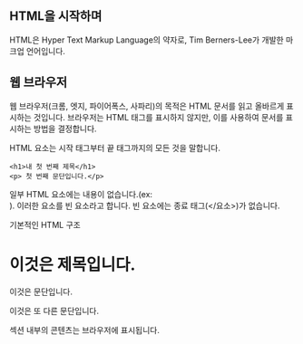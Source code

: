 ## HTML을 시작하며

HTML은 Hyper Text Markup Language의 약자로, Tim Berners-Lee가 개발한 마크업 언어입니다.


## 웹 브라우저

  웹 브라우저(크롬, 엣지, 파이어폭스, 사파리)의 목적은 HTML 문서를 읽고 올바르게 표시하는 것입니다.
  브라우저는 HTML 태그를 표시하지 않지만, 이를 사용하여 문서를 표시하는 방법을 결정합니다.

  HTML 요소는 시작 태그부터 끝 태그까지의 모든 것을 말합니다.

    <h1>내 첫 번째 제목</h1>
    <p> 첫 번째 문단입니다.</p>

  일부 HTML 요소에는 내용이 없습니다.(ex: <br>).
  이러한 요소를 빈 요소라고 합니다. 빈 요소에는 종료 태그(</요소>)가 없습니다.


기본적인 HTML 구조

  <html>
  <head>
  <title>페이지 제목</title>
  </head>
  <body>
  <h1>이것은 제목입니다.</h1>
  <p>이것은 문단입니다.</p>
  <p>이것은 또 다른 문단입니다.</p>
  </body>
  </html>

  <body> 섹션 내부의 콘텐츠는 브라우저에 표시됩니다.
  <title> 요소 내부의 콘텐츠는 브라우저의 타이틀 바 또는 페이지 탭에 표시됩니다.

  처음 배울 땐 전문적인 지식이 없으니 메모장이나 써줍시다.
  Mac 사용자라면 TextEdit 쓰시구요.
  그냥 해당하는 텍스트에디터 열고 아래 코드를 복붙한다음,

<!DOCTYPE html> /*HTML5에 대한 선언*/
<html>
<body>

<h1>My First Heading</h1>

<p>My first paragraph.</p>

</body>
</html>

  파일 > 다른 이름으로 저장을 선택하세요.
  파일 이름을 "index.html" 으로 지정 하고, 인코딩을 UTF-8 (HTML 파일에 가장 적합한 인코딩)로 선택합니다.
  확장자로는 htm, html 둘 다 됩니다.(둘 다 같음)

  아까 코드를 보면  <!DOCTYPE html> /*HTML5에 대한 선언*/ 라고 있는데 제가 주석을 달아놓은 그대로, 이 문서 파일은 HTML5를 쓰는 문서라는 뜻입니다.

  이게 제목입니다. (여기서 제목이라고 한게 웹페이지 위에 뜨는 제목이 아니라 내부에 뜨는 제목, 부제 등입니다.)

  <h1>가장 큰 제목</h1>
  <h2>두 번째로 큰 제목</h2>
  <h3>세 번째로 큰 제목</h3>

  h1 부터 h6까지 점점 작아집니다.


  HTML 문단입니다.

  <p>This is a paragraph.</p>
  <p>This is another paragraph.</p>

  <p> 태그는 문단 전환이기에 p 태그는 줄바꿈이 되지만, p 태그 안에서는 space나 단순 enter로 인한 줄바꿈은 html이 읽지 않습니다.
  아래 두개를 txt파일에 집어넣고 확장자를 html로 만들고 열어보면 이해 할 수 있습니다.
  HTML 표준에서는 소문자 태그를 요구하지 않지만, XHTML과 같은 더 엄격한 문서 유형에서는 소문자를 요구합니다.
  그렇기에 기본적으로 태그 쓸 땐 소문자 태그를 권장합니다. 아 참고로 w3school에서 공부할거면 대소문자 구분 안하면 틀린걸로 취급하니 유의하시기 바랍니다.


  <p>
  This paragraph
  contains a lot of lines
  in the source code,
  but the browser
  ignores it.
  </p>

  <p>
  This paragraph
  contains         a lot of spaces
  in the source         code,
  but the        browser
  ignores it.
  </p>
  
  CTRL + U를 누르면 HTML 코드를 볼 수 있습니다

HTML 링크

  <a href="https://www.w3schools.com">w3schools로 가는 하이퍼링크</a>
  하이퍼링크로써 안에 있는 텍스트를 누르면 하이퍼링크로 연결이 됩니다
  a href 옆에 title= 을 넣으면 해당 텍스트에 마우스 커서를 올리면 그 내용이 들어갑니다.
  속성 에서 URL을 지정하는 방법은 두 가지가 있습니다. 바로 절대 URL과 상대 URL 이죠.

  1. 절대 URL - 다른 웹사이트에 호스팅된 외부 이미지로의 링크. 예: src="https://www.w3schools.com/images/img_girl.jpg".
  2. 상대 URL - 웹사이트 내에 호스팅된 이미지에 대한 링크입니다. 여기서 URL에는 도메인 이름이 포함되지 않습니다. URL이 슬래시 없이 시작하면 현재 페이지에 상대적입니다. 예: src="img_girl.jpg". URL이 슬래시로 시작하면 도메인에 상대적입니다. 예: src="/images/img_girl.jpg".

  팁: 상대 URL을 사용하는 것이 거의 항상 가장 좋습니다. 도메인을 변경해도 깨지지 않습니다.

  
### HTML 이미지

  <img src="w3schools.jpg" alt="W3Schools.com" width="104" height="142">
  여기서 img src에서 경로를 불러올 수도 있고, 아니면 로컬 내부의 파일을 불러올 수도 있습니다.
  width와 height으로 이미지 개체의 크기를 조절할 수 있고, %나 수치로 설정 가능합니다.

  <a href="https://www.w3schools.com"><img src="w3schoos.jpg"></a>
  a href 안에 img src를 넣어서 이미지를 하이퍼링크화해서 이미지를 누르면 이동하도록 설정할 수도 있습니다.

  
  <img src="img_girl.jpg" alt="Girl with a jacket">  
  
  alt태그 <img> 어떤 이유로 이미지를 표시할 수 없는 경우에, 이미지의 대체 텍스트를 지정합니다.
  이는 느린 연결, 속성 오류 src또는 사용자가 화면 판독기를 사용하는 경우 때문일 수 있습니다.
  당연히 없는 이미지 쓰면 텍스트만 나오고 이미지는 나오지 않습니다.

스타일 속성
  
  속성 style은 색상, 글꼴, 크기 등의 스타일을 요소에 추가하는 데 사용됩니다.
  <p style="color:red;">This is a red paragraph.</p>
  이건 단락 내부의 텍스트 색을 red로 설정한 것입니다. color 외에도 여러가지가 있습니다.
  그건 조금 뒤에 봅시다.

웹 페이지의 언어 선언

  웹 페이지의 언어를 선언하려면 태그 lang내부에 속성을 항상 포함해야 합니다 . 이는 검색 엔진과 브라우저를 지원하기 위한 것입니다.
  <!DOCTYPE html> 밑에 <html lang="en"> 이건 영어선언이고, <html lang="en-US"> 미국, 영어 선언입니다. 한국같은 경우는 <html lang="ko"> 혹은 <html lang="ko-kr">를   쓰고, 언어와 국가를 변경하고 싶다면 각각 en 자리에 해당하는 언어 코드를 넣고, - 뒤의 us 자리에 해당하는 국가 코드를 넣으면 됩니다.
  해당하는 코드는 ISO 639-1(언어 코드 정의), ISO 3166-1 alpha-2(국가 코드 정의) 를 찾아보시면 됩니다.

제목 속성 (title - 실제론 추가정보 속성)

  앞서 설명했지만, 아래 코드와 같이 원하는 속성 옆에 title= 을 넣으면 요소에 대한 추가 정보를 정의합니다.
  해당 텍스트에 마우스 커서를 올리면 그 내용이 title로써 뜬다는 말이죠.
  
  해보면 압니다.
  <h2 title="I'm a header">The title Attribute</h2>
  <p title="I'm a header">This is just one of the paragraph.</p>
  <a href="https://www.w3schools.com" title="aw3schools로 가는 하이퍼링크">w3schools로 가는 하이퍼링크</a>
